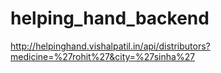 # helping_hand_backend

http://helpinghand.vishalpatil.in/api/distributors?medicine=%27rohit%27&city=%27sinha%27
